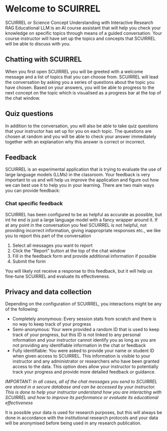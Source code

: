 # Welcome to SCUIRREL

SCUIRREL or Science Concept Understanding with Interactive Research RAG Educational LLM
is an AI course assistant that will help you check your knowledge on specific topics
through means of a guided conversation. Your course instructor will have set up the
topics and concepts that SCUIRREL will be able to discuss with you.

## Chatting with SCUIRREL

When you first open SCUIRREL you will be greeted with a welcome message and a list of
topics that you can choose from. SCUIRREL will lead the conversation by asking you a
series of questions about the topic you have chosen. Based on your answers, you will be
able to progress to the next concept on the topic which is visualised as a progress bar
at the top of the chat window.

## Quiz questions

In addition to the conversation, you will also be able to take quiz questions that your
instructor has set up for you on each topic. The questions are chosen at random and you
will be able to check your answer immediately together with an explanation why this
answer is correct or incorrect.

## Feedback

SCUIRREL is an experimental application that is trying to evaluate the use of large
language models (LLMs) in the classroom. Your feedback is very important to us and will
help us improve the application and figure out how we can best use it to help you in
your learning. There are two main ways you can provide feedback:

### Chat specific feedback

SCUIRREL has been configured to be as helpful as accurate as possible, but int he end is
just a large language model with a fancy wrapper around it. If at any point in the
conversation you feel SCUIRREL is not helpful, not providing incorrect information,
giving inappropriate responses etc., we like you to report this part of the conversation

1. Select all messages you want to report
2. Click the "Report" button at the top of the chat window
3. Fill in the feedback form and provide additional information if possible
4. Submit the form

You will likely not receive a response to this feedback, but it will help us fine-tune
SCUIRREL and evaluate its effectiveness.

## Privacy and data collection

Depending on the configuration of SCUIRREL, you interactions might be any of the
following:

- Completely anonymous: Every session stats from scratch and there is no way to keep
  track of your progress
- Semi-anonymous: Your were provided a random ID that is used to keep track of your
  progress, but this ID is not linked to any personal information and your instructor
  cannot identify you as long as you are not providing any identifiable information in
  the chat or feedback
- Fully identifiable: You were asked to provide your name or student ID when given
  access to SCUIRREL. This information is visible to your
  instructor and any administrator or researchers who have been granted access to the data. This option does allow your instructor to potentially track your progress and provide more detailed feedback or guidance.

_IMPORTANT: In all cases, all of the chat messages you send to SCUIRREL are stored in a
secure database and can be accessed by your instructor. This is done to help your
instructor understand how you are interacting with SCUIRREL and how to improve its
performance or evaluate its educational effectiveness_

It is possible your data is used for research purposes, but this will always be done in accordance with the institutional research protocols and your data will be anonymised before being used in any research publication.

